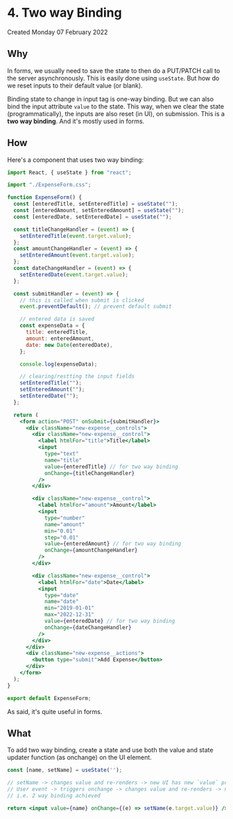 # 4. Two way Binding
Created Monday 07 February 2022

## Why
In forms, we usually need to save the state to then do a PUT/PATCH call to the server asynchronously. This is easily done using `useState`. But how do we reset inputs to their default value (or blank).

Binding state to change in input tag is one-way binding. But we can also bind the input attribute `value` to the state. This way, when we clear the state (programmatically), the inputs are also reset (in UI), on submission. This is a **two way binding**. And it's mostly used in forms.

## How
Here's a component that uses two way binding:
```jsx
import React, { useState } from "react";

import "./ExpenseForm.css";

function ExpenseForm() {
  const [enteredTitle, setEnteredTitle] = useState("");
  const [enteredAmount, setEnteredAmount] = useState("");
  const [enteredDate, setEnteredDate] = useState("");

  const titleChangeHandler = (event) => {
    setEnteredTitle(event.target.value);
  };
  const amountChangeHandler = (event) => {
    setEnteredAmount(event.target.value);
  };
  const dateChangeHandler = (event) => {
    setEnteredDate(event.target.value);
  };

  const submitHandler = (event) => {
    // this is called when submit is clicked
    event.preventDefault(); // prevent default submit

    // entered data is saved
    const expenseData = {
      title: enteredTitle,
      amount: enteredAmount,
      date: new Date(enteredDate),
    };

    console.log(expenseData);

    // clearing/restting the input fields
    setEnteredTitle("");
    setEnteredAmount("");
    setEnteredDate("");
  };

  return (
    <form action="POST" onSubmit={submitHandler}>
      <div className="new-expense__controls">
        <div className="new-expense__control">
          <label htmlFor="title">Title</label>
          <input
            type="text"
            name="title"
            value={enteredTitle} // for two way binding
            onChange={titleChangeHandler}
          />
        </div>

        <div className="new-expense__control">
          <label htmlFor="amount">Amount</label>
          <input
            type="number"
            name="amount"
            min="0.01"
            step="0.01"
            value={enteredAmount} // for two way binding
            onChange={amountChangeHandler}
          />
        </div>

        <div className="new-expense__control">
          <label htmlFor="date">Date</label>
          <input
            type="date"
            name="date"
            min="2019-01-01"
            max="2022-12-31"
            value={enteredDate} // for two way binding
            onChange={dateChangeHandler}
          />
        </div>
      </div>
      <div className="new-expense__actions">
        <button type="submit">Add Expense</button>
      </div>
    </form>
  );
}

export default ExpenseForm;
```

As said, it's quite useful in forms.


## What
To add two way binding, create a state and use both the value and state updater function (as onchange) on the UI element.
```jsx
const [name, setName] = useState('');

// setName -> changes value and re-renders -> new UI has new `value` prop. Ok
// User event -> triggers onchange -> changes value and re-renders -> new UI has new `value` prop. Ok
// i.e. 2 way binding achieved

return <input value={name} onChange={(e) => setName(e.target.value)} />;
```